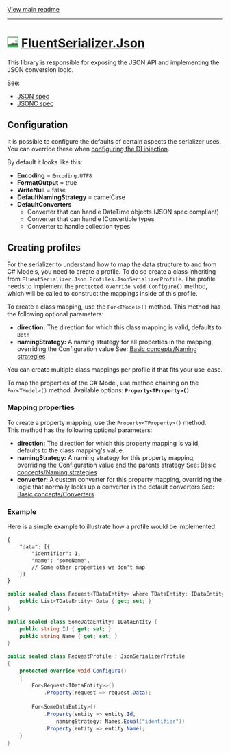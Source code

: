 ﻿[//]: # (Header)

<a href="https://github.com/Marvin-Brouwer/FluentSerializer#readme">
	View main readme
</a><hr/>
<h1>
	<img alt="icon" width="26" height="26"
		src="/docs/logo/Logo.json.optimized.svg" />
	<a href="/src/FluentSerializer.Json#readme">
		FluentSerializer.Json
	</a>
</h1>

[//]: # (Body)

This library is responsible for exposing the JSON API and implementing the JSON conversion logic.

See:

- [JSON spec](https://www.json.org/json-en.html)
- [JSONC spec](https://code.visualstudio.com/docs/languages/json#_json-with-comments)

## Configuration

[configuring-di]: /src/FluentSerializer.Json.DependencyInjection.NetCoreDefault#readme

It is possible to configure the defaults of certain aspects the serializer uses.
You can override these when [configuring the DI injection][configuring-di].

By default it looks like this:

- **Encoding** = `Encoding.UTF8`
- **FormatOutput** = true
- **WriteNull** = false
- **DefaultNamingStrategy** = camelCase
- **DefaultConverters**
  - Converter that can handle DateTime objects (JSON spec compliant)
  - Converter that can handle IConvertible types
  - Converter to handle collection types

## Creating profiles

For the serializer to understand how to map the data structure to and from C# Models, you need to create a profile.
To do so create a class inheriting from `FluentSerializer.Json.Profiles.JsonSerializerProfile`.
The profile needs to implement the `protected override void Configure()` method, which will be called to construct the mappings inside of this profile.

To create a class mapping, use the `For<TModel>()` method.
This method has the following optional parameters:  

- **direction:** The direction for which this class mapping is valid, defaults to `Both`
- **namingStrategy:** A naming strategy for all properties in the mapping, overriding the Configuration value
  See: [Basic concepts/Naming strategies](/docs/help/basic-concepts/Naming-strategies.md#readme)

You can create multiple class mappings per profile if that fits your use-case.

To map the properties of the C# Model, use method chaining on the `For<TModel>()` method.
Available options: **`Property<TProperty>()`**.

### Mapping properties

To create a property mapping, use the `Property<TProperty>()` method.  
This method has the following optional parameters:

- **direction:** The direction for which this property mapping is valid, defaults to the class mapping's value.
- **namingStrategy:** A naming strategy for this property mapping, overriding the Configuration value and the parents strategy
  See: [Basic concepts/Naming strategies](/docs/help/basic-concepts/Naming-strategies.md#readme)
- **converter:** A custom converter for this property mapping, overriding the logic that normally looks up a converter in the default converters
  See: [Basic concepts/Converters](/docs/help/basic-concepts/Converters.md#readme)

### Example

Here is a simple example to illustrate how a profile would be implemented:

```jsonc
{
	"data": [{
		"identifier": 1,
		"name": "someName",
		// Some other properties we don't map
	}]
}
```

```csharp
public sealed class Request<TDataEntity> where TDataEntity: IDataEntity {
	public List<TDataEntity> Data { get; set; }
}
```

```csharp
public sealed class SomeDataEntity: IDataEntity {
	public string Id { get; set; }
	public string Name { get; set; }
}
```

```csharp
public sealed class RequestProfile : JsonSerializerProfile
{
	protected override void Configure()
	{
		For<Request<IDataEntity>>()
			.Property(request => request.Data);

		For<SomeDataEntity>()
			.Property(entity => entity.Id,
				namingStrategy: Names.Equal("identifier"))
			.Property(entity => entity.Name);
	}
}
```
